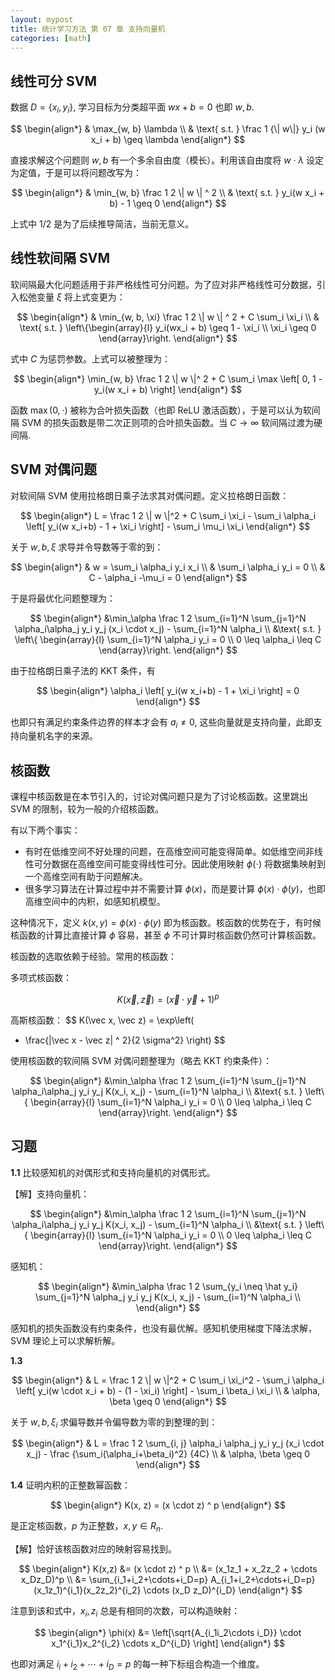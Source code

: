```yaml
---
layout: mypost
title: 统计学习方法 第 07 章 支持向量机
categories: [math]
---
```


## 线性可分 SVM

数据 $D=\{x_i,y_i\}$, 学习目标为分类超平面 $w x+b=0$ 也即 $w,b$.

$$
\begin{align*}
& \max_{w, b} \lambda \\
& \text{ s.t. } \frac 1 {\| w\|} y_i (w x_i + b) \geq \lambda
\end{align*}
$$

直接求解这个问题则 $w, b$ 有一个多余自由度（模长）。利用该自由度将 $w \cdot \lambda$ 设定为定值，于是可以将问题改写为：

$$
\begin{align*}
& \min_{w, b} \frac 1 2 \| w \| ^ 2 \\
& \text{ s.t. } y_i(w x_i + b) - 1 \geq 0
\end{align*}
$$

上式中 $1/2$ 是为了后续推导简洁，当前无意义。

## 线性软间隔 SVM

软间隔最大化问题适用于非严格线性可分问题。为了应对非严格线性可分数据，引入松弛变量 $\xi$ 将上式变更为：

$$
\begin{align*}
& \min_{w, b, \xi} \frac 1 2 \| w \| ^ 2 + C \sum_i \xi_i \\
& \text{ s.t. } \left\{\begin{array}{l}
  y_i(wx_i + b) \geq 1 - \xi_i \\
  \xi_i \geq 0
\end{array}\right.
\end{align*}
$$

式中 $C$ 为惩罚参数。上式可以被整理为：

$$
\begin{align*}
\min_{w, b} \frac 1 2 \| w \|^ 2 + C \sum_i \max \left[
  0, 1 - y_i(w x_i + b)
\right]
\end{align*}
$$

函数 $\max(0,\cdot)$ 被称为合叶损失函数（也即 ReLU 激活函数），于是可以认为软间隔 SVM 的损失函数是带二次正则项的合叶损失函数。当 $C\to\infty$ 软间隔过渡为硬间隔.

## SVM 对偶问题

对软间隔 SVM 使用拉格朗日乘子法求其对偶问题。定义拉格朗日函数：

$$
\begin{align*}
L = \frac 1 2 \| w \|^2 + C \sum_i \xi_i - 
  \sum_i \alpha_i \left[ y_i(w x_i+b) - 1 + \xi_i \right] -
  \sum_i \mu_i \xi_i
\end{align*}
$$

关于 $w,b,\xi$ 求导并令导数等于零的到：

$$
\begin{align*}
& w = \sum_i \alpha_i y_i x_i \\
& \sum_i \alpha_i y_i = 0 \\
& C - \alpha_i -\mu_i = 0
\end{align*}
$$

于是将最优化问题整理为：

$$
\begin{align*}
&\min_\alpha \frac 1 2 \sum_{i=1}^N \sum_{j=1}^N
  \alpha_i\alpha_j y_i y_j (x_i \cdot x_j) - 
  \sum_{i=1}^N \alpha_i \\
&\text{ s.t. } \left\{ \begin{array}{l}
  \sum_{i=1}^N \alpha_i y_i = 0 \\
  0 \leq \alpha_i \leq C
\end{array}\right.
\end{align*}
$$

由于拉格朗日乘子法的 KKT 条件，有

$$
\begin{align*}
\alpha_i \left[ y_i(w x_i+b) - 1 + \xi_i \right] = 0
\end{align*}
$$

也即只有满足约束条件边界的样本才会有 $a_i\neq 0$, 这些向量就是支持向量，此即支持向量机名字的来源。

## 核函数

课程中核函数是在本节引入的，讨论对偶问题只是为了讨论核函数。这里跳出 SVM 的限制，较为一般的介绍核函数。

有以下两个事实：

- 有时在低维空间不好处理的问题，在高维空间可能变得简单。如低维空间非线性可分数据在高维空间可能变得线性可分。因此使用映射 $\phi(\cdot)$ 将数据集映射到一个高维空间有助于问题解决。
- 很多学习算法在计算过程中并不需要计算 $\phi(x)$，而是要计算 $\phi(x)\cdot\phi(y)$，也即高维空间中的内积，如感知机模型。

这种情况下，定义 $k(x,y)=\phi(x)\cdot\phi(y)$ 即为核函数。核函数的优势在于，有时候核函数的计算比直接计算 $\phi$ 容易，甚至 $\phi$ 不可计算时核函数仍然可计算核函数。

核函数的选取依赖于经验。常用的核函数：

多项式核函数：

$$K(\vec x, \vec z)=(\vec x \cdot \vec y + 1)^p$$

高斯核函数：
$$
K(\vec x, \vec z) = \exp\left(
  - \frac{\|\vec x - \vec z\| ^ 2}{2 \sigma^2}
\right)
$$

使用核函数的软间隔 SVM 对偶问题整理为（略去 KKT 约束条件）：

$$
\begin{align*}
&\min_\alpha \frac 1 2 \sum_{i=1}^N \sum_{j=1}^N
  \alpha_i\alpha_j y_i y_j K(x_i, x_j) - 
  \sum_{i=1}^N \alpha_i \\
&\text{ s.t. } \left\{ \begin{array}{l}
  \sum_{i=1}^N \alpha_i y_i = 0 \\
  0 \leq \alpha_i \leq C
\end{array}\right.
\end{align*}
$$

## 习题

**1.1** 比较感知机的对偶形式和支持向量机的对偶形式。

【解】支持向量机：

$$
\begin{align*}
&\min_\alpha \frac 1 2 \sum_{i=1}^N \sum_{j=1}^N
  \alpha_i\alpha_j y_i y_j K(x_i, x_j) - 
  \sum_{i=1}^N \alpha_i \\
&\text{ s.t. } \left\{ \begin{array}{l}
  \sum_{i=1}^N \alpha_i y_i = 0 \\
  0 \leq \alpha_i \leq C
\end{array}\right.
\end{align*}
$$

感知机：

$$
\begin{align*}
&\min_\alpha \frac 1 2 \sum_{y_i \neq \hat y_i} \sum_{j=1}^N
  \alpha_j y_i y_j K(x_i, x_j) - 
  \sum_{i=1}^N \alpha_i \\
\end{align*}
$$

感知机的损失函数没有约束条件，也没有最优解。感知机使用梯度下降法求解，SVM 理论上可以求解析解。


**1.3**

$$
\begin{align*}
& L = \frac 1 2 \| w \|^2 + C \sum_i \xi_i^2 - \sum_i \alpha_i 
  \left[ y_i(w \cdot x_i + b) - (1 - \xi_i) \right] -
  \sum_i \beta_i \xi_i \\
& \alpha, \beta \geq 0
\end{align*}
$$

关于 $w, b, \xi_i$ 求偏导数并令偏导数为零的到整理的到：

$$
\begin{align*}
& L = \frac 1 2 \sum_{i, j} \alpha_i \alpha_j y_i y_j
  (x_i \cdot x_j) - \frac {\sum_i(\alpha_i+\beta_i)^2} {4C} \\
& \alpha, \beta \geq 0
\end{align*}
$$

**1.4** 证明内积的正整数幂函数：

$$
\begin{align*}
K(x, z) = (x \cdot z) ^ p
\end{align*}
$$

是正定核函数，$p$ 为正整数，$x, y\in R_n$.

【解】恰好该核函数对应的映射容易找到。

$$
\begin{align*}
K(x,z) 
&= (x \cdot z) ^ p \\
&= (x_1z_1 + x_2z_2 + \cdots x_Dz_D)^p \\
&= \sum_{i_1+i_2+\cdots+i_D=p} A_{i_1+i_2+\cdots+i_D=p}
  (x_1z_1)^{i_1}(x_2z_2)^{i_2} \cdots (x_D z_D)^{i_D}
\end{align*}
$$

注意到该和式中，$x_i, z_i$ 总是有相同的次数，可以构造映射：

$$
\begin{align*}
\phi(x)
&= \left[\sqrt{A_{i_1i_2\cdots i_D}} \cdot 
  x_1^{i_1}x_2^{i_2} \cdots x_D^{i_D} \right]
\end{align*}
$$

也即对满足 $i_i+i_2+\cdots+i_D=p$ 的每一种下标组合构造一个维度。